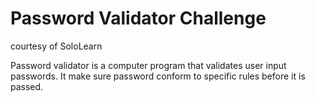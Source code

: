 # Password Validator Challenge
courtesy of SoloLearn

Password validator is a computer program that validates user input passwords. It make sure password conform to specific rules before it is passed.
